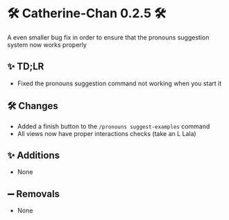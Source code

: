# 🛠️ Catherine-Chan 0.2.5 🛠️

A even smaller bug fix in order to ensure that the pronouns suggestion system now works properly

## ✨ TD;LR

- Fixed the pronouns suggestion command not working when you start it  

## 🛠️ Changes

- Added a finish button to the `/pronouns suggest-examples` command
- All views now have proper interactions checks (take an L Lala)

## ✨ Additions

- None

## ➖ Removals

-  None
